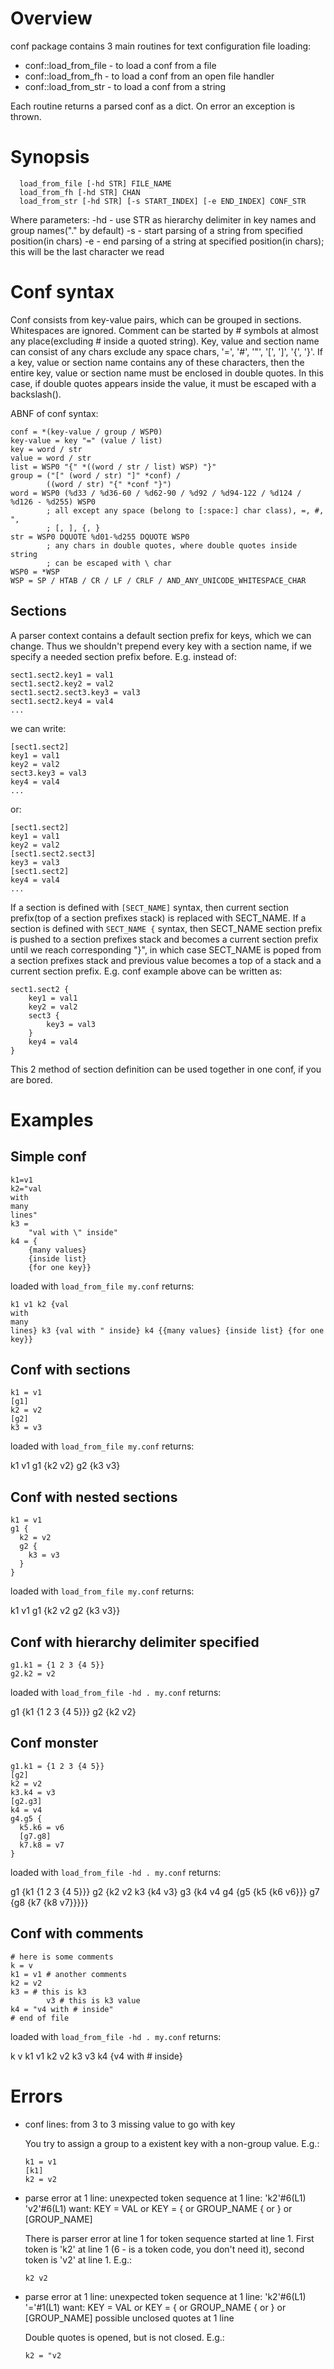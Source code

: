 Overview
=======
conf package contains 3 main routines for text configuration file loading:
* conf::load_from_file - to load a conf from a file
* conf::load_from_fh - to load a conf from an open file handler
* conf::load_from_str - to load a conf from a string

Each routine returns a parsed conf as a dict. On error an exception is thrown.

Synopsis
========
```
  load_from_file [-hd STR] FILE_NAME
  load_from_fh [-hd STR] CHAN
  load_from_str [-hd STR] [-s START_INDEX] [-e END_INDEX] CONF_STR
```

Where parameters:
  -hd  - use STR as hierarchy delimiter in key names and group names("." by default)
  -s  - start parsing of a string from specified position(in chars)
  -e  - end parsing of a string at specified position(in chars); this will be
        the last character we read

Conf syntax
===========
Conf consists from key-value pairs, which can be grouped in sections.
Whitespaces are ignored. Comment can be started by # symbols at almost any
place(excluding # inside a quoted string). Key, value and section name can
consist of any chars exclude any space chars, '=', '#', '"', '[', ']', '{',
'}'. If a key, value or section name contains any of these characters,
then the entire key, value or section name must be enclosed in double quotes.
In this case, if double quotes appears inside the value, it must be escaped
with a backslash(\).

ABNF of conf syntax:
```
conf = *(key-value / group / WSP0)
key-value = key "=" (value / list)
key = word / str
value = word / str
list = WSP0 "{" *((word / str / list) WSP) "}"
group = ("[" (word / str) "]" *conf) /
        ((word / str) "{" *conf "}")
word = WSP0 (%d33 / %d36-60 / %d62-90 / %d92 / %d94-122 / %d124 / %d126 - %d255) WSP0
        ; all except any space (belong to [:space:] char class), =, #, ",
        ; [, ], {, }
str = WSP0 DQUOTE %d01-%d255 DQUOTE WSP0
        ; any chars in double quotes, where double quotes inside string
        ; can be escaped with \ char
WSP0 = *WSP
WSP = SP / HTAB / CR / LF / CRLF / AND_ANY_UNICODE_WHITESPACE_CHAR
```

Sections
--------
A parser context contains a default section prefix for keys, which we can
change. Thus we shouldn't prepend every key with a section name, if we
specify a needed section prefix before. E.g. instead of:

```
sect1.sect2.key1 = val1
sect1.sect2.key2 = val2
sect1.sect2.sect3.key3 = val3
sect1.sect2.key4 = val4
...
```

we can write:

```
[sect1.sect2]
key1 = val1
key2 = val2
sect3.key3 = val3
key4 = val4
...
```

or:

```
[sect1.sect2]
key1 = val1
key2 = val2
[sect1.sect2.sect3]
key3 = val3
[sect1.sect2]
key4 = val4
...
````

If a section is defined with `[SECT_NAME]` syntax, then current section
prefix(top of a section prefixes stack) is replaced with SECT\_NAME. If a
section is defined with `SECT_NAME {` syntax, then SECT\_NAME section
prefix is pushed to a section prefixes stack and becomes a current section
prefix until we reach corresponding "}", in which case SECT\_NAME is poped
from a section prefixes stack and previous value becomes a top of a stack
and a current section prefix. E.g. conf example above can be written as:

```
sect1.sect2 {
	key1 = val1
	key2 = val2
	sect3 {
		key3 = val3
	}
	key4 = val4
}
```

This 2 method of section definition can be used together in one conf, if you
are bored.

Examples
========
Simple conf
-----------
```
k1=v1
k2="val
with
many
lines"
k3 =
	"val with \" inside"
k4 = {
	{many values}
	{inside list}
	{for one key}}
```
loaded with `load_from_file my.conf` returns:

```
k1 v1 k2 {val
with
many
lines} k3 {val with " inside} k4 {{many values} {inside list} {for one key}}
```

Conf with sections
------------------
```
k1 = v1
[g1]
k2 = v2
[g2]
k3 = v3
```
loaded with `load_from_file my.conf` returns:

k1 v1 g1 {k2 v2} g2 {k3 v3}

Conf with nested sections
-------------------------
```
k1 = v1
g1 {
  k2 = v2
  g2 {
    k3 = v3
  }
}
```
loaded with `load_from_file my.conf` returns:

k1 v1 g1 {k2 v2 g2 {k3 v3}}

Conf with hierarchy delimiter specified
---------------------------------------
```
g1.k1 = {1 2 3 {4 5}}
g2.k2 = v2
```
loaded with `load_from_file -hd . my.conf` returns:

g1 {k1 {1 2 3 {4 5}}} g2 {k2 v2}

Conf monster
------------
```
g1.k1 = {1 2 3 {4 5}}
[g2]
k2 = v2
k3.k4 = v3
[g2.g3]
k4 = v4
g4.g5 {
  k5.k6 = v6
  [g7.g8]
  k7.k8 = v7
}
```
loaded with `load_from_file -hd . my.conf` returns:

g1 {k1 {1 2 3 {4 5}}} g2 {k2 v2 k3 {k4 v3} g3 {k4 v4 g4 {g5 {k5 {k6 v6}}} g7 {g8 {k7 {k8 v7}}}}}

Conf with comments
------------------
```
# here is some comments
k = v
k1 = v1 # another comments
k2 = v2
k3 = # this is k3
        v3 # this is k3 value
k4 = "v4 with # inside"
# end of file
```
loaded with `load_from_file -hd . my.conf` returns:

k v k1 v1 k2 v2 k3 v3 k4 {v4 with # inside}

Errors
======

* conf lines: from 3 to 3
	missing value to go with key

	You try to assign a group to a existent key with a non-group value.
	E.g.:
	```
	k1 = v1
	[k1]
	k2 = v2
	```

* parse error at 1 line: unexpected token sequence at 1 line: 'k2'#6(L1) 'v2'#6(L1)
 want: KEY = VAL or KEY = { or GROUP_NAME { or } or [GROUP_NAME]

	There is parser error at line 1 for token sequence started at line 1.
	First token is 'k2' at line 1 (6 - is a token code, you don't need it),
	second token is 'v2' at line 1. E.g.:
	```
	k2 v2
	```

* parse error at 1 line: unexpected token sequence at 1 line: 'k2'#6(L1) '='#1(L1)
 want: KEY = VAL or KEY = { or GROUP_NAME { or } or [GROUP_NAME]
possible unclosed quotes at 1 line

	Double quotes is opened, but is not closed. E.g.:
	```
	k2 = "v2
	```
